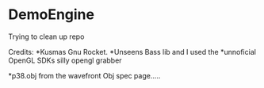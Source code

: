 DemoEngine
==========

Trying to clean up repo


Credits:
*Kusmas Gnu Rocket.
*Unseens Bass lib and I used the 
*unnoficial OpenGL SDKs silly opengl grabber

*p38.obj from the wavefront Obj spec page.....
